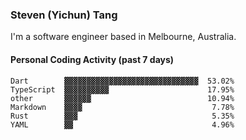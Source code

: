 ### Steven (Yichun) Tang

I'm a software engineer based in Melbourne, Australia.

#### Personal Coding Activity (past 7 days)
```
Dart        ▓▓▓▓▓▓▓▓▓▓▓▓▓▓▓▓▓▓▓▓▓▓▓▓▓▓▓▓▓▓  53.02%
TypeScript  ▓▓▓▓▓▓▓▓▓▓                      17.95%
other       ▓▓▓▓▓▓                          10.94%
Markdown    ▓▓▓▓                             7.78%
Rust        ▓▓▓                              5.35%
YAML        ▓▓                               4.96%
```
